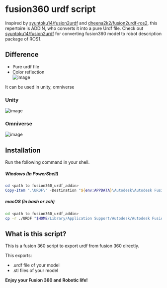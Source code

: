 # fusion360 urdf script  
Inspired by [syuntoku14/fusion2urdf](https://github.com/syuntoku14/fusion2urdf) and [dheena2k2/fusion2urdf-ros2](https://github.com/dheena2k2/fusion2urdf-ros2), this repertoire is ADDIN, who converts it into a pure Urdf file. Check out [syuntoku14/fusion2urdf](https://github.com/syuntoku14/fusion2urdf) for converting fusion360 model to robot description package of ROS1.
## Difference
* Pure urdf file
* Color reflection  
![image](https://user-images.githubusercontent.com/68213792/180804341-0097e49f-3c57-46f2-ace4-095952cc445c.png)
  
It can be used in unity, omniverse  
### Unity  
![image](https://user-images.githubusercontent.com/68213792/180796529-3d922af0-85a8-4711-830b-10f04173fbff.png)
### Omniverse  
![image](https://user-images.githubusercontent.com/68213792/180797344-9ac42ea7-5696-4fdb-ab7e-a6e3844d0081.png)


## Installation

Run the following command in your shell.

##### Windows (In PowerShell)

```powershell
cd <path to fusion360_urdf_addin>
Copy-Item ".\URDF\" -Destination "${env:APPDATA}\Autodesk\Autodesk Fusion 360\API\Scripts\" -Recurse
```

##### macOS (In bash or zsh)

```bash
cd <path to fusion360_urdf_addin>
cp -r ./URDF "$HOME/Library/Application Support/Autodesk/Autodesk Fusion 360/API/Scripts/"
```
## What is this script?
This is a fusion 360 script to export urdf from fusion 360 directly.

This exports:
* .urdf file of your model
* .stl files of your model


**Enjoy your Fusion 360 and Robotic life!**
